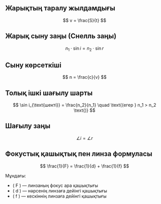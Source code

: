 ## Жарықтың таралу жылдамдығы  
$$  
v = \frac{S}{t}  
$$



## Жарық сыну заңы (Снелль заңы)  
$$  
n_1 \cdot \sin i = n_2 \cdot \sin r  
$$



## Сыну көрсеткіші  
$$  
n = \frac{c}{v}  
$$



## Толық ішкі шағылу шарты  
$$  
\sin i_{\text{шекті}} = \frac{n_2}{n_1}  
\quad \text{(егер } n_1 > n_2 \text{)}  
$$



## Шағылу заңы  
$$  
\angle i = \angle r  
$$



## Фокустық қашықтық пен линза формуласы  
$$  
\frac{1}{F} = \frac{1}{d} + \frac{1}{f}  
$$

Мұндағы:
- \( F \) — линзаның фокус ара қашықтығы  
- \( d \) — нәрсенің линзаға дейінгі қашықтығы  
- \( f \) — кескіннің линзаға дейінгі қашықтығы  

